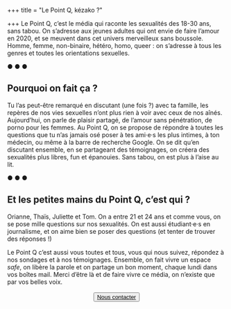 +++
title = "Le Point Q, kézako&nbsp;?"

+++
Le Point Q, c’est le média qui raconte les sexualités des 18-30 ans, sans tabou. On s’adresse aux jeunes adultes qui ont envie de faire l’amour en 2020, et se meuvent dans cet univers merveilleux sans boussole. Homme, femme, non-binaire, hétéro, homo, queer : on s’adresse à tous les genres et toutes les orientations sexuelles.

<p class='separator'>● ● ●</p>

## Pourquoi on fait ça ?

Tu l’as peut-être remarqué en discutant (une fois ?) avec ta famille, les repères de nos vies sexuelles n’ont plus rien à voir avec ceux de nos aînés. Aujourd’hui, on parle de plaisir partagé, de l’amour sans pénétration, de porno pour les femmes. Au Point Q, on se propose de répondre à toutes les questions que tu n’as jamais osé poser à tes ami·e·s les plus intimes, à ton médecin, ou même à la barre de recherche Google. On se dit qu’en discutant ensemble, en se partageant des témoignages, on créera des sexualités plus libres, fun et épanouies. Sans tabou, on est plus à l’aise au lit.

<p class='separator'>● ● ●</p>

## Et les petites mains du Point Q, c’est qui ?

Orianne, Thaïs, Juliette et Tom. On a entre 21 et 24 ans et comme vous, on se pose mille questions sur nos sexualités. On est aussi étudiant·e·s en journalisme, et on aime bien se poser des questions (et tenter de trouver des réponses !)

Le Point Q c’est aussi vous toutes et tous, vous qui nous suivez, répondez à nos sondages et à nos témoignages. Ensemble, on fait vivre un espace _safe_, on libère la parole et on partage un bon moment, chaque lundi dans vos boîtes mail. Merci d’être là et de faire vivre ce média, on n’existe que par vos belles voix.

<a href='mailto:lepointq.newsletter@gmail.com'>
	<button class='inverted' style='display: block; margin: 1rem auto;'>Nous contacter</button>
</a>
